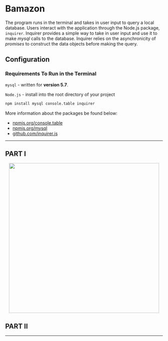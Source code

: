 # Bamazon
 The program runs in the terminal and takes in user input to query a local database. Users interact with the application through the Node.js package, `inquirer`. Inquirer provides a simple way to take in user input and use it to make *_mysql_* calls to the database. Inquirer relies on the asynchronicity of *_promises_* to construct the data objects before making the query. 

## Configuration

### Requirements To Run in the Terminal
  `mysql` - 
 written for **version 5.7**. 

  `Node.js` - 
  install into the root directory of your project
   ```bash
   npm install mysql console.table inquirer
   ``` 
More information about the packages be found below:
- [npmjs.org/console.table](https://www.npmjs.com/package/console.table)
- [npmjs.org/mysql](https://www.npmjs.com/package/mysql)
- [github.com/inquirer.js](https://github.com/SBoudrias/Inquirer.js)


-----

## PART I
<img src="https://i.imgur.com/FgvNRin.gif" width="480px" style="display:block;margin: 0 auto">


## PART II
----
